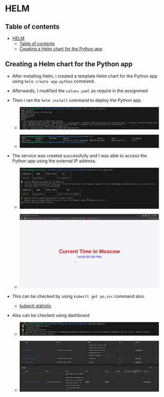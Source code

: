 # HELM

## Table of contents

- [HELM](#helm)
  - [Table of contents](#table-of-contents)
  - [Creating a Helm chart for the Python app](#creating-a-helm-chart-for-the-python-app)

## Creating a Helm chart for the Python app
- After installing Helm, i created a template Helm chart for the Python app using `helm create app-python` command.

- Afterwards, I modified the `values.yaml` as require in the assignment

- Then i ran the `helm install` command to deploy the Python app.

    - ![helm install](images/create_helm.png)

    - ![helm list](images/helm_list.png)

- The service was created successfully and I was able to access the Python app using the external IP address.

    - ![Minikube Service](images/service.png)

    - ![Minikube Service](images/runnign.png)

- This can be checked by using `kubectl get po,svc` command also.

    - [kubectl statistic](images/kubectl%20statistics.png)

- Also can be checked using dashboard

    - ![dashboard](images/dashboard_2.png)

    - ![dashboard](images/dashboard.png)